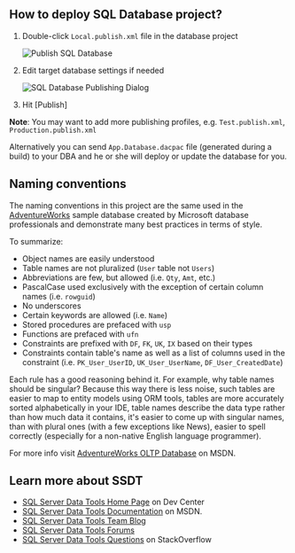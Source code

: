 ## How to deploy SQL Database project?

1. Double-click `Local.publish.xml` file in the database project

   ![Publish SQL Database](https://dl.dropboxusercontent.com/u/16006521/Screens/aspnet-server-database-publishing.png)

2. Edit target database settings if needed

   ![SQL Database Publishing Dialog](https://dl.dropboxusercontent.com/u/16006521/Screens/aspnet-server-database-publishing-dialog.png)

3. Hit [Publish]

**Note**: You may want to add more publishing profiles, e.g.
`Test.publish.xml`, `Production.publish.xml`

Alternatively you can send `App.Database.dacpac` file (generated during
a build) to your DBA and he or she will deploy or update the database for you.

## Naming conventions

The naming conventions in this project are the same used in the
[AdventureWorks](https://msftdbprodsamples.codeplex.com/) sample database
created by Microsoft database professionals and demonstrate many best practices
in terms of style.

To summarize:

 * Object names are easily understood
 * Table names are not pluralized (`User` table not `Users`)
 * Abbreviations are few, but allowed (i.e. `Qty`, `Amt`, etc.)
 * PascalCase used exclusively with the exception of certain column names
   (i.e. `rowguid`)
 * No underscores
 * Certain keywords are allowed (i.e. `Name`)
 * Stored procedures are prefaced with `usp`
 * Functions are prefaced with `ufn`
 * Constraints are prefixed with `DF`, `FK`, `UK`, `IX` based on their types
 * Constraints contain table's name as well as a list of columns used in the constraint
   (i.e. `PK_User_UserID`, `UK_User_UserName`, `DF_User_CreatedDate`)

Each rule has a good reasoning behind it. For example, why table names should
be singular? Because this way there is less noise, such tables are easier
to map to entity models using ORM tools, tables are more accurately sorted
alphabetically in your IDE, table names describe the data type rather than how
much data it contains, it's easier to come up with singular names, than with
plural ones (with a few exceptions like News), easier to spell correctly
(especially for a non-native English language programmer).

For more info visit [AdventureWorks OLTP Database](http://msdn.microsoft.com/en-us/library/ms124659.aspx)
on MSDN.

## Learn more about SSDT

 * [SQL Server Data Tools Home Page](http://msdn.microsoft.com/en-us/data/tools.aspx) on Dev Center
 * [SQL Server Data Tools Documentation](http://msdn.microsoft.com/en-us/library/hh272686.aspx) on MSDN.
 * [SQL Server Data Tools Team Blog](http://blogs.msdn.com/b/ssdt/)
 * [SQL Server Data Tools Forums](http://social.msdn.microsoft.com/Forums/en-US/ssdt/threads)
 * [SQL Server Data Tools Questions](http://stackoverflow.com/questions/tagged/ssdt) on StackOverflow